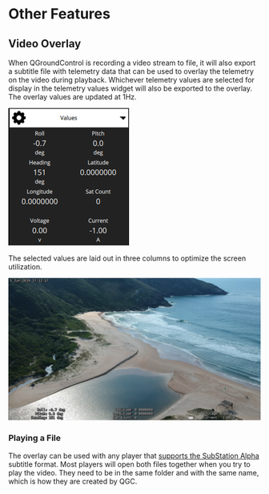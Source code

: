 # Other Features

## Video Overlay

When QGroundControl is recording a video stream to file, it will also export a subtitle file with telemetry data that can be used to overlay the telemetry on the video during playback. Whichever telemetry values are selected for display in the telemetry values widget will also be exported to the overlay. The overlay values are updated at 1Hz.

<img src="/images/reference/reference-qgc-overlay-widget.png" class="img-responsive img-center" style="max-height:600px;">

The selected values are laid out in three columns to optimize the screen utilization.

<img src="/images/reference/reference-qgc-overlay-capture.png" class="img-responsive img-center" style="max-height:600px;">

### Playing a File

The overlay can be used with any player that [supports the SubStation Alpha](https://en.wikipedia.org/wiki/SubStation_Alpha#Players_and_renderers) subtitle format. Most players will open both files together when you try to play the video. They need to be in the same folder and with the same name, which is how they are created by QGC.
